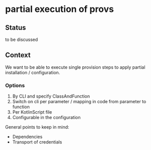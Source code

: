 # partial execution of provs

## Status

to be discussed

## Context

We want to be able to execute single provision steps to apply partial installation / configuration.

### Options
1. By CLI and specify ClassAndFunction
2. Switch on cli per parameter / mapping in code from parameter to function
3. Per KotlinScript file
4. Configurable in the configuration

General points to keep in mind:
- Dependencies
- Transport of credentials